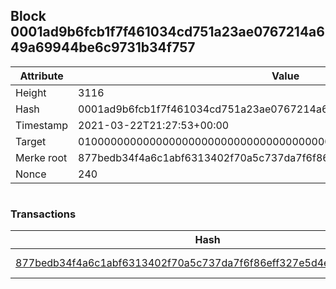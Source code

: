 ## Block 0001ad9b6fcb1f7f461034cd751a23ae0767214a649a69944be6c9731b34f757

Attribute | Value
--- | ---
Height | 3116
Hash | 0001ad9b6fcb1f7f461034cd751a23ae0767214a649a69944be6c9731b34f757
Timestamp | 2021-03-22T21:27:53+00:00
Target | 0100000000000000000000000000000000000000000000000000000000000000
Merke root | 877bedb34f4a6c1abf6313402f70a5c737da7f6f86eff327e5d4e914191c5194
Nonce | 240

```

```

### Transactions

Hash | Amount
--- | ---
[877bedb34f4a6c1abf6313402f70a5c737da7f6f86eff327e5d4e914191c5194](877bedb34f4a6c1abf6313402f70a5c737da7f6f86eff327e5d4e914191c5194.md) | 10.00000000 SKEPTI 
